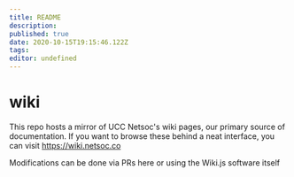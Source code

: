```yaml
---
title: README
description: 
published: true
date: 2020-10-15T19:15:46.122Z
tags: 
editor: undefined
---
```


wiki
===

This repo hosts a mirror of UCC Netsoc's wiki pages, our primary source of documentation.
If you want to browse these behind a neat interface, you can visit https://wiki.netsoc.co

Modifications can be done via PRs here or using the Wiki.js software itself
